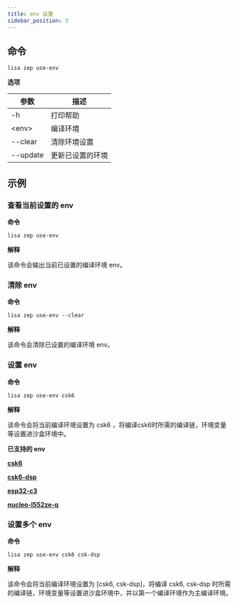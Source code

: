 ```yaml
---
title: env 设置
sidebar_position: 3
---
```


## 命令

```shell
lisa zep use-env
```

__选项__

|  参数   | 描述  |
|  ----   | ----  |
| -h | 打印帮助 |
|  <env\>   | 编译环境 |
| --clear  | 清除环境设置 |
| --update | 更新已设置的环境 |

## 示例

### 查看当前设置的 env

__命令__

```shell
lisa zep use-env
```

__解释__

该命令会输出当前已设置的编译环境 env。

### 清除 env

__命令__

```shell
lisa zep use-env --clear
```

__解释__

该命令会清除已设置的编译环境 env。

### 设置 env

__命令__

```shell
lisa zep use-env csk6
```

__解释__

该命令会将当前编译环境设置为 csk6 ，将编译csk6时所需的编译链，环境变量等设置进沙盒环境中。

__已支持的 env__

[__csk6__](https://lpm.listenai.com/lpm/info?keyword=%40lisa-env%2Fcsk6)

[__csk6-dsp__](https://lpm.listenai.com/lpm/info?keyword=%40lisa-env%2Fcsk6-dsp)

[__esp32-c3__](https://lpm.listenai.com/lpm/info?keyword=%40lisa-env%2Fesp32-c3)

[__nucleo-l552ze-q__](https://lpm.listenai.com/lpm/info?keyword=%40lisa-env%2Fnucleo-l552ze-q)

### 设置多个 env

__命令__

```shell
lisa zep use-env csk6 csk-dsp
```

__解释__

该命令会将当前编译环境设置为 [csk6, csk-dsp]，将编译 csk6, csk-dsp 时所需的编译链，环境变量等设置进沙盒环境中，并以第一个编译环境作为主编译环境。

